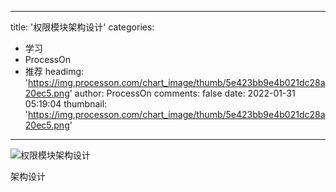 
---
title: '权限模块架构设计'
categories: 
 - 学习
 - ProcessOn
 - 推荐
headimg: 'https://img.processon.com/chart_image/thumb/5e423bb9e4b021dc28a20ec5.png'
author: ProcessOn
comments: false
date: 2022-01-31 05:19:04
thumbnail: 'https://img.processon.com/chart_image/thumb/5e423bb9e4b021dc28a20ec5.png'
---

<div>   
<img class="thumb" alt="权限模块架构设计" src="https://img.processon.com/chart_image/thumb/5e423bb9e4b021dc28a20ec5.png" referrerpolicy="no-referrer">
<p>架构设计</p>  
</div>
            